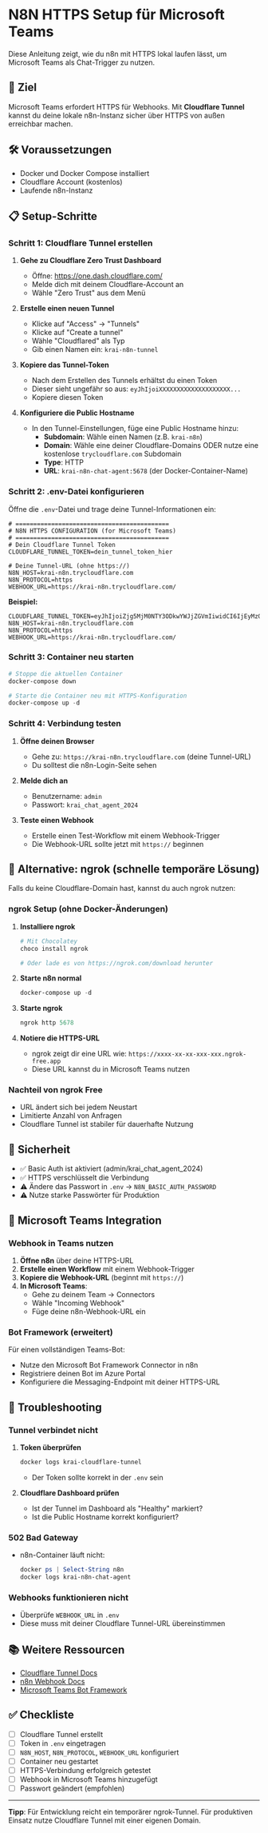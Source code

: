 # N8N HTTPS Setup für Microsoft Teams

Diese Anleitung zeigt, wie du n8n mit HTTPS lokal laufen lässt, um Microsoft Teams als Chat-Trigger zu nutzen.

## 🎯 Ziel

Microsoft Teams erfordert HTTPS für Webhooks. Mit **Cloudflare Tunnel** kannst du deine lokale n8n-Instanz sicher über HTTPS von außen erreichbar machen.

## 🛠️ Voraussetzungen

- Docker und Docker Compose installiert
- Cloudflare Account (kostenlos)
- Laufende n8n-Instanz

## 📋 Setup-Schritte

### Schritt 1: Cloudflare Tunnel erstellen

1. **Gehe zu Cloudflare Zero Trust Dashboard**
   - Öffne: https://one.dash.cloudflare.com/
   - Melde dich mit deinem Cloudflare-Account an
   - Wähle "Zero Trust" aus dem Menü

2. **Erstelle einen neuen Tunnel**
   - Klicke auf "Access" → "Tunnels"
   - Klicke auf "Create a tunnel"
   - Wähle "Cloudflared" als Typ
   - Gib einen Namen ein: `krai-n8n-tunnel`

3. **Kopiere das Tunnel-Token**
   - Nach dem Erstellen des Tunnels erhältst du einen Token
   - Dieser sieht ungefähr so aus: `eyJhIjoiXXXXXXXXXXXXXXXXXXXX...`
   - Kopiere diesen Token

4. **Konfiguriere die Public Hostname**
   - In den Tunnel-Einstellungen, füge eine Public Hostname hinzu:
     - **Subdomain**: Wähle einen Namen (z.B. `krai-n8n`)
     - **Domain**: Wähle eine deiner Cloudflare-Domains ODER nutze eine kostenlose `trycloudflare.com` Subdomain
     - **Type**: HTTP
     - **URL**: `krai-n8n-chat-agent:5678` (der Docker-Container-Name)

### Schritt 2: .env-Datei konfigurieren

Öffne die `.env`-Datei und trage deine Tunnel-Informationen ein:

```env
# ===========================================
# N8N HTTPS CONFIGURATION (for Microsoft Teams)
# ===========================================
# Dein Cloudflare Tunnel Token
CLOUDFLARE_TUNNEL_TOKEN=dein_tunnel_token_hier

# Deine Tunnel-URL (ohne https://)
N8N_HOST=krai-n8n.trycloudflare.com
N8N_PROTOCOL=https
WEBHOOK_URL=https://krai-n8n.trycloudflare.com/
```

**Beispiel:**
```env
CLOUDFLARE_TUNNEL_TOKEN=eyJhIjoiZjg5MjM0NTY3ODkwYWJjZGVmIiwidCI6IjEyMzQ1Njc4OTBhYmNkZWYiLCJzIjoiWVhKaFlXNWpNRGd6TkRVMk56ZzVNREV5In0=
N8N_HOST=krai-n8n.trycloudflare.com
N8N_PROTOCOL=https
WEBHOOK_URL=https://krai-n8n.trycloudflare.com/
```

### Schritt 3: Container neu starten

```powershell
# Stoppe die aktuellen Container
docker-compose down

# Starte die Container neu mit HTTPS-Konfiguration
docker-compose up -d
```

### Schritt 4: Verbindung testen

1. **Öffne deinen Browser**
   - Gehe zu: `https://krai-n8n.trycloudflare.com` (deine Tunnel-URL)
   - Du solltest die n8n-Login-Seite sehen

2. **Melde dich an**
   - Benutzername: `admin`
   - Passwort: `krai_chat_agent_2024`

3. **Teste einen Webhook**
   - Erstelle einen Test-Workflow mit einem Webhook-Trigger
   - Die Webhook-URL sollte jetzt mit `https://` beginnen

## 🔧 Alternative: ngrok (schnelle temporäre Lösung)

Falls du keine Cloudflare-Domain hast, kannst du auch ngrok nutzen:

### ngrok Setup (ohne Docker-Änderungen)

1. **Installiere ngrok**
   ```powershell
   # Mit Chocolatey
   choco install ngrok
   
   # Oder lade es von https://ngrok.com/download herunter
   ```

2. **Starte n8n normal**
   ```powershell
   docker-compose up -d
   ```

3. **Starte ngrok**
   ```powershell
   ngrok http 5678
   ```

4. **Notiere die HTTPS-URL**
   - ngrok zeigt dir eine URL wie: `https://xxxx-xx-xx-xxx-xxx.ngrok-free.app`
   - Diese URL kannst du in Microsoft Teams nutzen

### Nachteil von ngrok Free

- URL ändert sich bei jedem Neustart
- Limitierte Anzahl von Anfragen
- Cloudflare Tunnel ist stabiler für dauerhafte Nutzung

## 🔐 Sicherheit

- ✅ Basic Auth ist aktiviert (admin/krai_chat_agent_2024)
- ✅ HTTPS verschlüsselt die Verbindung
- ⚠️ Ändere das Passwort in `.env` → `N8N_BASIC_AUTH_PASSWORD`
- ⚠️ Nutze starke Passwörter für Produktion

## 📱 Microsoft Teams Integration

### Webhook in Teams nutzen

1. **Öffne n8n** über deine HTTPS-URL
2. **Erstelle einen Workflow** mit einem Webhook-Trigger
3. **Kopiere die Webhook-URL** (beginnt mit `https://`)
4. **In Microsoft Teams**:
   - Gehe zu deinem Team → Connectors
   - Wähle "Incoming Webhook"
   - Füge deine n8n-Webhook-URL ein

### Bot Framework (erweitert)

Für einen vollständigen Teams-Bot:
- Nutze den Microsoft Bot Framework Connector in n8n
- Registriere deinen Bot im Azure Portal
- Konfiguriere die Messaging-Endpoint mit deiner HTTPS-URL

## 🐛 Troubleshooting

### Tunnel verbindet nicht

1. **Token überprüfen**
   ```powershell
   docker logs krai-cloudflare-tunnel
   ```
   - Der Token sollte korrekt in der `.env` sein

2. **Cloudflare Dashboard prüfen**
   - Ist der Tunnel im Dashboard als "Healthy" markiert?
   - Ist die Public Hostname korrekt konfiguriert?

### 502 Bad Gateway

- n8n-Container läuft nicht:
  ```powershell
  docker ps | Select-String n8n
  docker logs krai-n8n-chat-agent
  ```

### Webhooks funktionieren nicht

- Überprüfe `WEBHOOK_URL` in `.env`
- Diese muss mit deiner Cloudflare Tunnel-URL übereinstimmen

## 📚 Weitere Ressourcen

- [Cloudflare Tunnel Docs](https://developers.cloudflare.com/cloudflare-one/connections/connect-apps/)
- [n8n Webhook Docs](https://docs.n8n.io/integrations/builtin/core-nodes/n8n-nodes-base.webhook/)
- [Microsoft Teams Bot Framework](https://learn.microsoft.com/en-us/microsoftteams/platform/webhooks-and-connectors/)

## ✅ Checkliste

- [ ] Cloudflare Tunnel erstellt
- [ ] Token in `.env` eingetragen
- [ ] `N8N_HOST`, `N8N_PROTOCOL`, `WEBHOOK_URL` konfiguriert
- [ ] Container neu gestartet
- [ ] HTTPS-Verbindung erfolgreich getestet
- [ ] Webhook in Microsoft Teams hinzugefügt
- [ ] Passwort geändert (empfohlen)

---

**Tipp**: Für Entwicklung reicht ein temporärer ngrok-Tunnel. Für produktiven Einsatz nutze Cloudflare Tunnel mit einer eigenen Domain.
